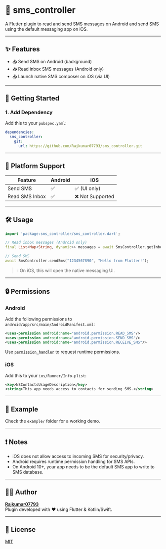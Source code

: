 # 📩 sms_controller

A Flutter plugin to read and send SMS messages on Android and send SMS using the default messaging app on iOS.

---

## ✨ Features

- 📤 Send SMS on Android (background)
- 📥 Read inbox SMS messages (Android only)
- 📤 Launch native SMS composer on iOS (via UI)

---

## 🚀 Getting Started

### 1. Add Dependency

Add this to your `pubspec.yaml`:

```yaml
dependencies:
  sms_controller:
    git:
      url: https://github.com/Rajkumar07793/sms_controller.git
```

---

## 📱 Platform Support

| Feature        | Android | iOS             |
|----------------|---------|------------------|
| Send SMS       | ✅       | ✅ (UI only)      |
| Read SMS Inbox | ✅       | ❌ Not Supported  |

---

## 🛠️ Usage

```dart
import 'package:sms_controller/sms_controller.dart';

// Read inbox messages (Android only)
final List<Map<String, dynamic>> messages = await SmsController.getInboxSms();

// Send SMS
await SmsController.sendSms("1234567890", "Hello from Flutter!");
```

> ℹ️ On iOS, this will open the native messaging UI.

---

## 🔒 Permissions

### Android

Add the following permissions to `android/app/src/main/AndroidManifest.xml`:

```xml
<uses-permission android:name="android.permission.READ_SMS"/>
<uses-permission android:name="android.permission.SEND_SMS"/>
<uses-permission android:name="android.permission.RECEIVE_SMS"/>
```

Use [`permission_handler`](https://pub.dev/packages/permission_handler) to request runtime permissions.

### iOS

Add this to your `ios/Runner/Info.plist`:

```xml
<key>NSContactsUsageDescription</key>
<string>This app needs access to contacts for sending SMS.</string>
```

---

## 🧪 Example

Check the `example/` folder for a working demo.

---

## ❗ Notes

- iOS does not allow access to incoming SMS for security/privacy.
- Android requires runtime permission handling for SMS APIs.
- On Android 10+, your app needs to be the default SMS app to write to SMS database.

---

## 👨‍💻 Author

**[Rajkumar07793](https://github.com/Rajkumar07793)**  
Plugin developed with ❤️ using Flutter & Kotlin/Swift.

---

## 📄 License

[MIT](LICENSE)
